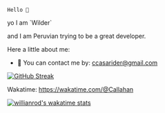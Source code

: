 `Hello 👋`
<p align="center">
  <a href="[https://wall.alphacoders.com/big.php?i=505544](https://images2.alphacoders.com/505/505544.jpg)"></a>
</p>
yo I am `Wilder`

and I am Peruvian trying to be a great developer.







Here a little about me:
- 📝 You can contact me by: ccasarider@gmail.com


[![GitHub Streak](http://github-readme-streak-stats.herokuapp.com?user=Callahan&theme=dark&date_format=j%2Fn%5B%2FY%5D&background=201E1E&border=867815&stroke=E0E0E0&ring=268586&fire=DD401D&currStreakNum=ADDD8E&sideNums=76CBD5AA&currStreakLabel=6DBADD&sideLabels=6DBADD&dates=D0D0D0)](https://git.io/streak-stats)

Wakatime: https://wakatime.com/@Callahan

[![willianrod's wakatime stats](https://github-readme-stats.vercel.app/api/wakatime?username=Callahan)](https://github.com/Call4han/github-readme-stats)






